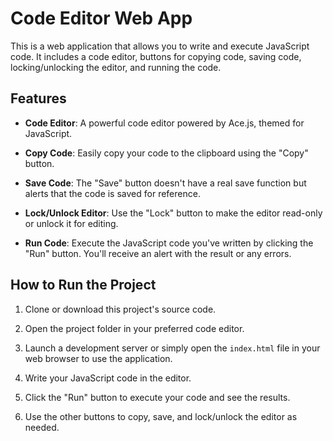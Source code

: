 # Code Editor Web App

This is a web application that allows you to write and execute JavaScript code. It includes a code editor, buttons for copying code, saving code, locking/unlocking the editor, and running the code.

## Features

- **Code Editor**: A powerful code editor powered by Ace.js, themed for JavaScript.

- **Copy Code**: Easily copy your code to the clipboard using the "Copy" button.

- **Save Code**: The "Save" button doesn't have a real save function but alerts that the code is saved for reference.

- **Lock/Unlock Editor**: Use the "Lock" button to make the editor read-only or unlock it for editing.

- **Run Code**: Execute the JavaScript code you've written by clicking the "Run" button. You'll receive an alert with the result or any errors.

## How to Run the Project

1. Clone or download this project's source code.

2. Open the project folder in your preferred code editor.

3. Launch a development server or simply open the `index.html` file in your web browser to use the application.

4. Write your JavaScript code in the editor.

5. Click the "Run" button to execute your code and see the results.

6. Use the other buttons to copy, save, and lock/unlock the editor as needed.
